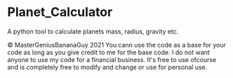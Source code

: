 # Planet_Calculator
A python tool to calculate planets mass, radius, gravity etc.

© MasterGeniusBananaGuy 2021
You cann use the code as a base for your code as long as you give credit to me for the base code.
I do not want anyone to use my code for a financial business.
It's free to use ofcourse and is completely free to modify and change or use for personal use.
